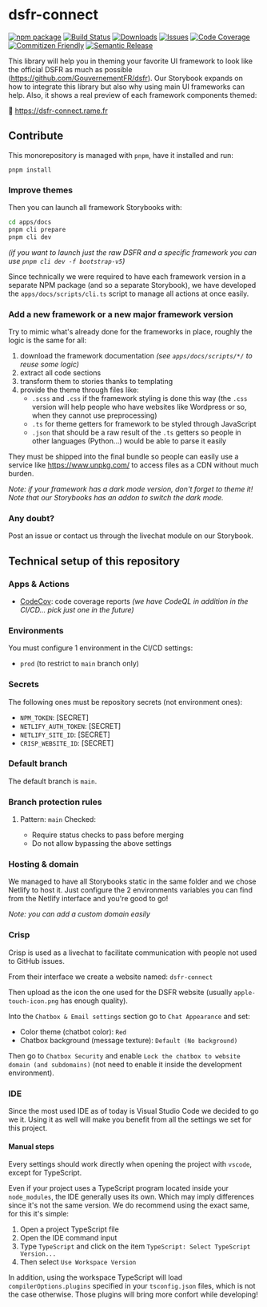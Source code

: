 # dsfr-connect

[![npm package][npm-img]][npm-url]
[![Build Status][build-img]][build-url]
[![Downloads][downloads-img]][downloads-url]
[![Issues][issues-img]][issues-url]
[![Code Coverage][codecov-img]][codecov-url]
[![Commitizen Friendly][commitizen-img]][commitizen-url]
[![Semantic Release][semantic-release-img]][semantic-release-url]

This library will help you in theming your favorite UI framework to look like the official DSFR as much as possible (https://github.com/GouvernementFR/dsfr). Our Storybook expands on how to integrate this library but also why using main UI frameworks can help. Also, it shows a real preview of each framework components themed:

🎨 https://dsfr-connect.rame.fr

## Contribute

This monorepository is managed with `pnpm`, have it installed and run:

```
pnpm install
```

### Improve themes

Then you can launch all framework Storybooks with:

```bash
cd apps/docs
pnpm cli prepare
pnpm cli dev
```

_(if you want to launch just the raw DSFR and a specific framework you can use `pnpm cli dev -f bootstrap-v5`)_

Since technically we were required to have each framework version in a separate NPM package (and so a separate Storybook), we have developed the `apps/docs/scripts/cli.ts` script to manage all actions at once easily.

### Add a new framework or a new major framework version

Try to mimic what's already done for the frameworks in place, roughly the logic is the same for all:

1. download the framework documentation _(see `apps/docs/scripts/*/` to reuse some logic)_
2. extract all code sections
3. transform them to stories thanks to templating
4. provide the theme through files like:
   - `.scss` and `.css` if the framework styling is done this way (the `.css` version will help people who have websites like Wordpress or so, when they cannot use preprocessing)
   - `.ts` for theme getters for framework to be styled through JavaScript
   - `.json` that should be a raw result of the `.ts` getters so people in other languages (Python...) would be able to parse it easily

They must be shipped into the final bundle so people can easily use a service like https://www.unpkg.com/ to access files as a CDN without much burden.

_Note: if your framework has a dark mode version, don't forget to theme it! Note that our Storybooks has an addon to switch the dark mode._

### Any doubt?

Post an issue or contact us through the livechat module on our Storybook.

## Technical setup of this repository

### Apps & Actions

- [CodeCov](https://github.com/marketplace/codecov): code coverage reports _(we have CodeQL in addition in the CI/CD... pick just one in the future)_

### Environments

You must configure 1 environment in the CI/CD settings:

- `prod` (to restrict to `main` branch only)

### Secrets

The following ones must be repository secrets (not environment ones):

- `NPM_TOKEN`: [SECRET]
- `NETLIFY_AUTH_TOKEN`: [SECRET]
- `NETLIFY_SITE_ID`: [SECRET]
- `CRISP_WEBSITE_ID`: [SECRET]

### Default branch

The default branch is `main`.

### Branch protection rules

1.  Pattern: `main`
    Checked:

    - Require status checks to pass before merging
    - Do not allow bypassing the above settings

### Hosting & domain

We managed to have all Storybooks static in the same folder and we chose Netlify to host it. Just configure the 2 environments variables you can find from the Netlify interface and you're good to go!

_Note: you can add a custom domain easily_

### Crisp

Crisp is used as a livechat to facilitate communication with people not used to GitHub issues.

From their interface we create a website named: `dsfr-connect`

Then upload as the icon the one used for the DSFR website (usually `apple-touch-icon.png` has enough quality).

Into the `Chatbox & Email settings` section go to `Chat Appearance` and set:

- Color theme (chatbot color): `Red`
- Chatbox background (message texture): `Default (No background)`

Then go to `Chatbox Security` and enable `Lock the chatbox to website domain (and subdomains)` (not need to enable it inside the development environment).

### IDE

Since the most used IDE as of today is Visual Studio Code we decided to go we it. Using it as well will make you benefit from all the settings we set for this project.

#### Manual steps

Every settings should work directly when opening the project with `vscode`, except for TypeScript.

Even if your project uses a TypeScript program located inside your `node_modules`, the IDE generally uses its own. Which may imply differences since it's not the same version. We do recommend using the exact same, for this it's simple:

1. Open a project TypeScript file
2. Open the IDE command input
3. Type `TypeScript` and click on the item `TypeScript: Select TypeScript Version...`
4. Then select `Use Workspace Version`

In addition, using the workspace TypeScript will load `compilerOptions.plugins` specified in your `tsconfig.json` files, which is not the case otherwise. Those plugins will bring more confort while developing!

[build-img]: https://github.com/sneko/dsfr-connect/actions/workflows/release.yml/badge.svg
[build-url]: https://github.com/sneko/dsfr-connect/actions/workflows/release.yml
[downloads-img]: https://img.shields.io/npm/dt/dsfr-connect
[downloads-url]: https://www.npmtrends.com/dsfr-connect
[npm-img]: https://img.shields.io/npm/v/dsfr-connect
[npm-url]: https://www.npmjs.com/package/dsfr-connect
[issues-img]: https://img.shields.io/github/issues/sneko/dsfr-connect
[issues-url]: https://github.com/sneko/dsfr-connect/issues
[codecov-img]: https://codecov.io/gh/sneko/dsfr-connect/branch/main/graph/badge.svg
[codecov-url]: https://codecov.io/gh/sneko/dsfr-connect
[semantic-release-img]: https://img.shields.io/badge/%20%20%F0%9F%93%A6%F0%9F%9A%80-semantic--release-e10079.svg
[semantic-release-url]: https://github.com/semantic-release/semantic-release
[commitizen-img]: https://img.shields.io/badge/commitizen-friendly-brightgreen.svg
[commitizen-url]: http://commitizen.github.io/cz-cli/
